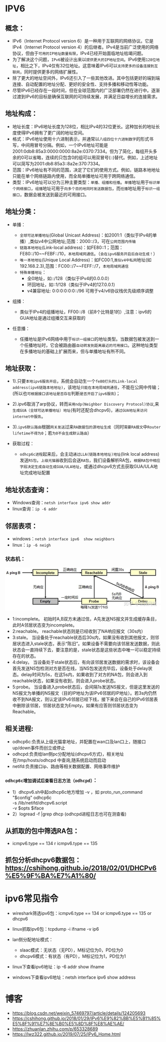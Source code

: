 # IPV6
## 概念：
- IPv6（Internet Protocol version 6）是一种用于互联网的网络协议。它是IPv4（Internet Protocol version 4）的后继者。IPv4是当前广泛使用的网络协议，但由于`可用的IP地址数量有限`，IPv4已经开始面临地址枯竭问题。
- 为了解决这个问题，`IPv6`被设计出来以`提供更大的IP地址空间`。IPv6使用`128位地址`，相比之下，IPv4仅有32位地址。这意味着IPv6可以`支持更多的设备连接到互联网`，同时提供更多的网络扩展性。
- 除了更大的地址空间外，IPv6还引入了一些其他改进。其中包括更好的端到端连接、自动配置的地址分配、更好的安全性、支持多播和移动性等功能。
- 尽管IPv6已经存在一段时间，但在全球范围内的广泛部署仍然在进行中。逐渐过渡到IPv6的目标是确保互联网的可持续发展，并满足日益增长的连接需求。

## 地址构成：
- 地址长度：IPv6地址长度为128位，相比IPv4的32位更长。这种加长的地址长度使得IPv6拥有了更广阔的地址空间。
- 格式：IPv6地址使用十六进制表示，并通常以`八组四位十六进制数字`的形式书写，中间用冒号分隔。例如，一个IPv6地址可能是2001:0db8:85a3:0000:0000:8a2e:0370:7334。但为了简化，每组开头多余的0可以省略，连续的只包含0的组可以用双冒号(::)替代。例如，上述地址可以简写为2001:db8:85a3::8a2e:370:7334。
- 范围：IPv6地址有不同的范围，决定了它们的使用方式。例如，链路本地地址只能在单个网络链路内使用，而全局单播地址可用于跨网络通信。
- 类型：IPv6地址可以分为三种主要类型：`单播、组播和任播`。`单播`地址用于`标识单个网络接口`，`组播`地址可用于`向多个目的地同时发送数据包`，而`任播`地址用于`标识一组接口`，数据会被发送到最近的可用接口。

## 地址分类：
- 单播：
    - `全球可达单播地址`(Global Unicast Address)：如2001:1（类似于IPv4的单播）,类似v4中公网地址;范围：2000::/3，可在`公网范围内传输`
    - `链路本地地址`(Link-local address)：如FE80::1；范围：FE80::/10~~FEBF::/10，`本地局域网通信`。（`会在ipv6服务开启后自动生成！`）
    - `唯一本地地址`(Unique Local Address)：如FC00:1,`类似v4中私网`地址(如192.168.2.3),范围：FC00::/7~~FEFF::/7，`本地局域网通信`
    - `特殊单播地址`：
        - 全0地址，如::/128（类似于IPv4的0.0.0.0）
        - 环回地址，如::1/128（类似于IPv4的127.0.0.1）
	    - v4兼容地址: 0:0:0:0:0:0::/96 可用于v4/v6协议栈优先级顺序调整

- 组播：
    - 类似于IPv4的组播地址，FF00::/8（前8个比特是1的）,注意：ipv6的GUA地址是通过组播交互来获取的
- 任意播：
    - 任播地址是IPv6网络中用于`标识一组接口`的地址类型。当数据包被发送到一个任播地址时，它会被路由器`自动转发到距离最近的可用接口`。这种地址类型在多播地址的基础上扩展而来，但与单播地址有所不同。

## 地址获取：
- 1).只要`本地ipv6服务开启`，系统会自动生一个`fe80打头的Link-local address(ipv6链路本地地址)`，该地址`只能在本地局域网通信`，不能在公网中传输；(所以也`可根据接口该地址是否存在`判断`是否开启了ipv6服务`)；
- 2).ipv6取消了arp协议，转而`采用ndp(Neighbor Discovery Protocol)协议`,来`生成GUA（全球可达单播地址）地址`(有时还配合dhcpv6)，`通过GUA地址来访问internet中服务`。
- 3).`ipv6默认路由`根据`网关发送`过来`RA数据包的源地址生成`（同时`需要RA报文`中`Router lifetime不得为0`；若`为0不会生成默认路由`）

- 获取过程：
    - `odhcp6c进程`起来后，会主动`通过LLA(链路本地地址)地址`(link local address)发送`RS包`，`上级光猫器`收到后会送`RA包`，我们设备解析RA包，`根据RA包中相应字段决定生成自动生成GUA/ULA地址`，或通过dhcpv6方式去获取GUA/ULA地址完成地址配置

## 地址状态查询：
- Windows查询：`netsh interface ipv6 show addr`
- linux查询：`ip -6 addr`

## 邻居表项：
- windows：`netsh interface ipv6  show neighbors`
- linux：`ip -6 neigh`
### 状态机：  
![](img/%E5%9B%BE%E7%89%8755.png)  
- 1:incomplete。 初始时A,B双方未通过信，A先发送NS报文并生成缓存条目，此时A邻居状态变为incomplete。
- 2:reachable。 reachable状态则是已经收到了NA响应报文（30s内）
- 3:stale。 当设备处于reachable状态后30s内，如果没有收到其他报文，则邻居状态进入stale状态，表示“陈旧”。如果设备不需要向该邻居发送数据，则此状态会一直持续下去，要注意的是，stale状态是这些状态中唯一可以稳定持续存在的状态。
- 4:delay。 当设备处于stale状态后，有向该邻居发送数据的需求时，该设备会首先发送NS包检测对方是否在线，当NS包发送完毕后，设备处于delay状态。delay时间为5s，在这5s内，如果收到了对方的NA包，则会进入到reachable状态，如果没有收到，则会进入probe状态。
- 5:probe。 当设备进入probe状态后，会间隔1s发送NS报文，但是这里发送的NS报文为单播的NS报文（目的IP地址为该IPv6邻居的IP地址）。若3s内仍然收不到NA报文，则认定该IPv6邻居已经下线，接下来会在自己的IPv6邻居表中删除该邻居，邻居状态变为Empty。如果有应答则邻居状态变为Reachable。

## 相关进程:
- odhcp6c:负责从上级光猫拿地址，并配置在wan口及lan口上，随接口up/down事件而创立或停止
- odhcpd:负责给lan侧pc分配地址(dhcpv6方式)，相关地址在/tmp/hosts/odhcpd 中查询,随系统启动而启动
- netifd:负责接口ip、路由等相关数据配置、网络事件维护

### `odhcp6c增加调试后查看日志方法（odhcpd）`：
- 1）dhcpv6.sh中起odhcp6c地方增加 -v  ，如
                proto_run_command "$config" odhcp6c \
                -s /lib/netifd/dhcpv6.script \
                -v $opts $iface       
- 2）logread -f |grep dhcp (odhcpd进程日志也可在测查看)


## 从抓取的包中筛选RA包：
- icmpv6.type == 134  r icmpv6.type == 135

## 抓包分析dhcpv6数据包：https://cshihong.github.io/2018/02/01/DHCPv6%E5%9F%BA%E7%A1%80/


# ipv6常见指令 
- wireshark筛选ipv6包：icmpv6.type == 134 or icmpv6.type == 135 or dhcpv6
- linux抓取ipv6包：tcpdump -i ifname -v ip6


- lan侧分配地址模式：
    - slaac模式：无状态（无PD），M标记位为0，PD位为0
    - dhcpv6模式：有状态（有PD），M标记位为1，PD位为1

- linux下查看ipv6地址：ip -6 addr show ifname
- windows下查看ipv6地址：netsh interface ipv6 show address


# 博客
- https://blog.csdn.net/weixin_57469797/article/details/124205693
- https://cshihong.github.io/2018/01/29/IPv6%E9%82%BB%E5%B1%85%E5%8F%91%E7%8E%B0%E5%8D%8F%E8%AE%AE/
- https://zhuanlan.zhihu.com/p/653328689
- https://lwz322.github.io/2019/07/25/IPv6_Home.html